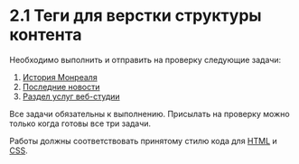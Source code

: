 # 2.1 Теги для верстки структуры контента

Необходимо выполнить и отправить на проверку следующие задачи:

1. [История Монреаля](https://github.com/netology-code/html-2-homeworks/tree/master/content-structure-tags/markup)
2. [Последние новости](https://github.com/netology-code/html-2-homeworks/tree/master/content-structure-tags/latest-news)
3. [Раздел услуг веб-студии](https://github.com/netology-code/html-2-homeworks/tree/master/content-structure-tags/web-studio)

Все задачи обязательны к выполнению. Присылать на проверку можно только когда готовы все три задачи.

Работы должны соответствовать принятому стилю кода для [HTML](https://github.com/netology-code/codestyle/tree/master/html) и [CSS](https://github.com/netology-code/codestyle/tree/master/css).
